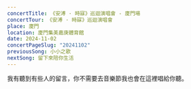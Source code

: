 ```yaml
---
concertTitle: 《安溥 · 時寐》巡迴演唱會 - 廈門場
concertTour: 《安溥 · 時寐》巡迴演唱會
place: 廈門
location: 廈門集美嘉庚體育館
date: 2024-11-02
concertPageSlug: "20241102"
previousSong: 小小之歌
nextSong: 留下來陪你生活
---
```

我有聽到有些人的留言，你不需要去音樂節我也會在這裡唱給你聽。